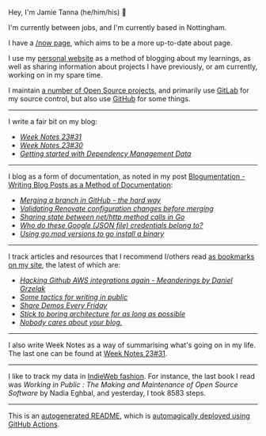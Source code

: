 Hey, I'm Jamie
Tanna (he/him/his) 👋

I'm currently between jobs, and I'm currently based in Nottingham.

I have a [/now page](https://www.jvt.me/now/?utm_campaign=github-jamietanna), which aims to be a more up-to-date about page.

I use my [personal website](https://www.jvt.me/?utm_campaign=github-jamietanna) as a method of blogging about my learnings, as well as sharing information about projects I have previously, or am currently, working on in my spare time.

I maintain [a number of Open Source projects](https://www.jvt.me/open-source/?utm_campaign=github-jamietanna), and primarily use [GitLab](https://gitlab.com/jamietanna) for my source control, but also use [GitHub](https://github.com/jamietanna) for some things.

---

I write a fair bit on my blog:


- [_Week Notes 23#31_](https://www.jvt.me/week-notes/2023/31/?utm_campaign=github-jamietanna)
- [_Week Notes 23#30_](https://www.jvt.me/week-notes/2023/30/?utm_campaign=github-jamietanna)
- [_Getting started with Dependency Management Data_](https://www.jvt.me/posts/2023/07/25/dmd-getting-started/?utm_campaign=github-jamietanna)

---

I blog as a form of documentation, as noted in my post [Blogumentation - Writing Blog Posts as a Method of Documentation](https://www.jvt.me/posts/2017/06/25/blogumentation/?utm_campaign=github-jamietanna):


- [_Merging a branch in GitHub - the hard way_](https://www.jvt.me/posts/2023/07/13/github-merge-api-manual/?utm_campaign=github-jamietanna)
- [_Validating Renovate configuration changes before merging_](https://www.jvt.me/posts/2023/07/10/renovate-dry-run/?utm_campaign=github-jamietanna)
- [_Sharing state between net/http method calls in Go_](https://www.jvt.me/posts/2023/07/03/go-http-server-state/?utm_campaign=github-jamietanna)
- [_Who do these Google (JSON file) credentials belong to?_](https://www.jvt.me/posts/2023/06/30/who-google-credentials/?utm_campaign=github-jamietanna)
- [_Using go.mod versions to go install a binary_](https://www.jvt.me/posts/2023/06/19/go-install-from-mod/?utm_campaign=github-jamietanna)

---

I track articles and resources that I recommend I/others read [as bookmarks on my site](https://www.jvt.me/kind/bookmarks/?utm_campaign=github-jamietanna), the latest of which are:


- [_Hacking Github AWS integrations again - Meanderings by Daniel Grzelak_](https://dagrz.com/writing/aws-security/hacking-github-aws-oidc/?utm_campaign=github-jamietanna)
- [_Some tactics for writing in public_](https://jvns.ca/blog/2023/08/07/tactics-for-writing-in-public/?utm_campaign=github-jamietanna)
- [_Share Demos Every Friday_](https://taylor.town/friday-demos?utm_campaign=github-jamietanna)
- [_Stick to boring architecture for as long as possible_](https://addyosmani.com/blog/boring-architecture/?utm_campaign=github-jamietanna)
- [_Nobody cares about your blog._](https://www.alexmolas.com/2023/07/15/nobody-cares-about-your-blog.html?utm_campaign=github-jamietanna)

---

I also write Week Notes as a way of summarising what's going on in my life. The last one can be found at [Week Notes 23#31](https://www.jvt.me/week-notes/2023/31/?utm_campaign=github-jamietanna).

---

I like to track my data in [IndieWeb fashion](https://indieweb.org/why). For instance, the last book I read was _Working in Public : The Making and Maintenance of Open Source Software_ by Nadia Eghbal, and yesterday, I took 8583 steps.

---
This is an [autogenerated README](https://www.jvt.me/posts/2022/01/12/autogenerated-profile-readme/?utm_campaign=github-jamietanna), which is [automagically deployed using GitHub Actions](https://github.com/jamietanna/jamietanna/blob/main/.github/workflows/rebuild.yml).
